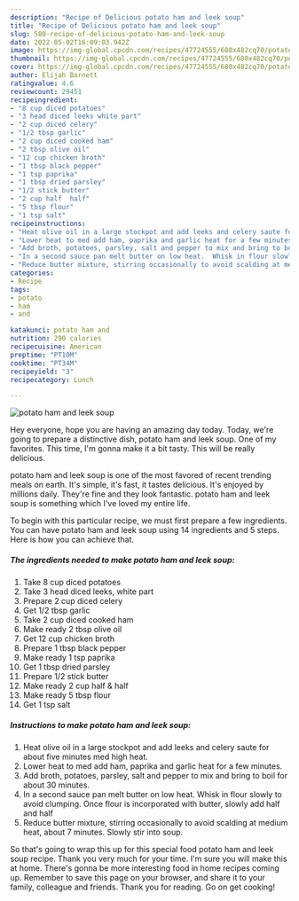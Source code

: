 ```yaml
---
description: "Recipe of Delicious potato ham and leek soup"
title: "Recipe of Delicious potato ham and leek soup"
slug: 580-recipe-of-delicious-potato-ham-and-leek-soup
date: 2022-05-02T16:09:03.942Z
image: https://img-global.cpcdn.com/recipes/47724555/680x482cq70/potato-ham-and-leek-soup-recipe-main-photo.jpg
thumbnail: https://img-global.cpcdn.com/recipes/47724555/680x482cq70/potato-ham-and-leek-soup-recipe-main-photo.jpg
cover: https://img-global.cpcdn.com/recipes/47724555/680x482cq70/potato-ham-and-leek-soup-recipe-main-photo.jpg
author: Elijah Barnett
ratingvalue: 4.6
reviewcount: 29451
recipeingredient:
- "8 cup diced potatoes"
- "3 head diced leeks white part"
- "2 cup diced celery"
- "1/2 tbsp garlic"
- "2 cup diced cooked ham"
- "2 tbsp olive oil"
- "12 cup chicken broth"
- "1 tbsp black pepper"
- "1 tsp paprika"
- "1 tbsp dried parsley"
- "1/2 stick butter"
- "2 cup half  half"
- "5 tbsp flour"
- "1 tsp salt"
recipeinstructions:
- "Heat olive oil in a large stockpot and add leeks and celery saute for about five minutes med high heat."
- "Lower heat to med add ham, paprika and garlic heat for a few minutes."
- "Add broth, potatoes, parsley, salt and pepper to mix and bring to boil for about 30 minutes."
- "In a second sauce pan melt butter on low heat.  Whisk in flour slowly to avoid clumping.  Once flour is incorporated with butter, slowly add half and half"
- "Reduce butter mixture, stirring occasionally to avoid scalding at medium heat, about 7 minutes.  Slowly stir into soup."
categories:
- Recipe
tags:
- potato
- ham
- and

katakunci: potato ham and 
nutrition: 290 calories
recipecuisine: American
preptime: "PT10M"
cooktime: "PT34M"
recipeyield: "3"
recipecategory: Lunch

---
```



![potato ham and leek soup](https://img-global.cpcdn.com/recipes/47724555/680x482cq70/potato-ham-and-leek-soup-recipe-main-photo.jpg)

Hey everyone, hope you are having an amazing day today. Today, we're going to prepare a distinctive dish, potato ham and leek soup. One of my favorites. This time, I'm gonna make it a bit tasty. This will be really delicious.



potato ham and leek soup is one of the most favored of recent trending meals on earth. It's simple, it's fast, it tastes delicious. It's enjoyed by millions daily. They're fine and they look fantastic. potato ham and leek soup is something which I've loved my entire life.


To begin with this particular recipe, we must first prepare a few ingredients. You can have potato ham and leek soup using 14 ingredients and 5 steps. Here is how you can achieve that.

<!--inarticleads1-->

##### The ingredients needed to make potato ham and leek soup:

1. Take 8 cup diced potatoes
1. Take 3 head diced leeks, white part
1. Prepare 2 cup diced celery
1. Get 1/2 tbsp garlic
1. Take 2 cup diced cooked ham
1. Make ready 2 tbsp olive oil
1. Get 12 cup chicken broth
1. Prepare 1 tbsp black pepper
1. Make ready 1 tsp paprika
1. Get 1 tbsp dried parsley
1. Prepare 1/2 stick butter
1. Make ready 2 cup half &amp; half
1. Make ready 5 tbsp flour
1. Get 1 tsp salt




<!--inarticleads2-->

##### Instructions to make potato ham and leek soup:

1. Heat olive oil in a large stockpot and add leeks and celery saute for about five minutes med high heat.
1. Lower heat to med add ham, paprika and garlic heat for a few minutes.
1. Add broth, potatoes, parsley, salt and pepper to mix and bring to boil for about 30 minutes.
1. In a second sauce pan melt butter on low heat.  Whisk in flour slowly to avoid clumping.  Once flour is incorporated with butter, slowly add half and half
1. Reduce butter mixture, stirring occasionally to avoid scalding at medium heat, about 7 minutes.  Slowly stir into soup.




So that's going to wrap this up for this special food potato ham and leek soup recipe. Thank you very much for your time. I'm sure you will make this at home. There's gonna be more interesting food in home recipes coming up. Remember to save this page on your browser, and share it to your family, colleague and friends. Thank you for reading. Go on get cooking!
